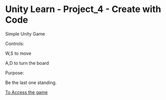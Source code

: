 # Unity Learn - Project_4 - Create with Code
Simple Unity Game


Controls:


W,S to move


A,D to turn the board


Purpose:

Be the last one standing.

[To Access the game](https://gcanidemir.github.io/Project_4_Create_with_Code/)
